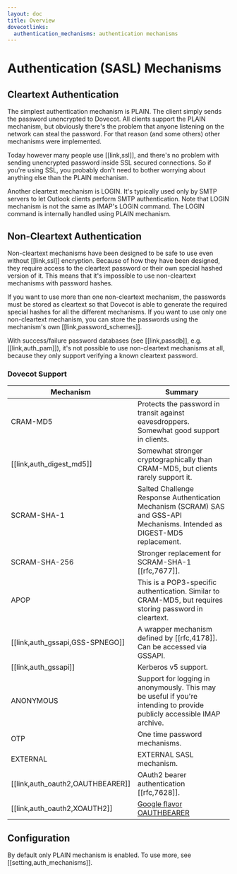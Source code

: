 ```yaml
---
layout: doc
title: Overview
dovecotlinks:
  authentication_mechanisms: authentication mechanisms
---
```


# Authentication (SASL) Mechanisms

## Cleartext Authentication

The simplest authentication mechanism is PLAIN. The client simply sends the
password unencrypted to Dovecot. All clients support the PLAIN mechanism, but
obviously there's the problem that anyone listening on the network can steal
the password. For that reason (and some others) other mechanisms were
implemented.

Today however many people use [[link,ssl]], and there's no problem with
sending unencrypted password inside SSL secured connections. So if you're
using SSL, you probably don't need to bother worrying about anything else
than the PLAIN mechanism.

Another cleartext mechanism is LOGIN. It's typically used only by SMTP servers
to let Outlook clients perform SMTP authentication. Note that LOGIN mechanism
is not the same as IMAP's LOGIN command. The LOGIN command is internally
handled using PLAIN mechanism.

## Non-Cleartext Authentication

Non-cleartext mechanisms have been designed to be safe to use even without
[[link,ssl]] encryption. Because of how they have been designed, they
require access to the cleartext password or their own special hashed
version of it. This means that it's impossible to use non-cleartext
mechanisms with password hashes.

If you want to use more than one non-cleartext mechanism, the passwords must
be stored as cleartext so that Dovecot is able to generate the required
special hashes for all the different mechanisms. If you want to use only
one non-cleartext mechanism, you can store the passwords using the
mechanism's own [[link,password_schemes]].

With success/failure password databases (see [[link,passdb]], e.g.
[[link,auth_pam]]), it's not possible to use non-cleartext mechanisms at
all, because they only support verifying a known cleartext password.

### Dovecot Support

| Mechanism | Summary |
| --------- | ------- |
| CRAM-MD5 | Protects the password in transit against eavesdroppers. Somewhat good support in clients.|
| [[link,auth_digest_md5]] | Somewhat stronger cryptographically than CRAM-MD5, but clients rarely support it. |
| SCRAM-SHA-1 | Salted Challenge Response Authentication Mechanism (SCRAM) SAS and GSS-API Mechanisms. Intended as DIGEST-MD5 replacement. | 
| SCRAM-SHA-256 | Stronger replacement for SCRAM-SHA-1 [[rfc,7677]]. |
| APOP | This is a POP3-specific authentication. Similar to CRAM-MD5, but requires storing password in cleartext. |
| [[link,auth_gssapi,GSS-SPNEGO]] | A wrapper mechanism defined by [[rfc,4178]]. Can be accessed via GSSAPI. |
| [[link,auth_gssapi]] | Kerberos v5 support. |
| ANONYMOUS | Support for logging in anonymously. This may be useful if you're intending to provide publicly accessible IMAP archive. |
| OTP | One time password mechanisms. |
| EXTERNAL | EXTERNAL SASL mechanism. |
| [[link,auth_oauth2,OAUTHBEARER]] | OAuth2 bearer authentication [[rfc,7628]]. |
| [[link,auth_oauth2,XOAUTH2]] | [Google flavor OAUTHBEARER](https://developers.google.com/gmail/imap/xoauth2-protocol) |

## Configuration

By default only PLAIN mechanism is enabled. To use more, see
[[setting,auth_mechanisms]].

